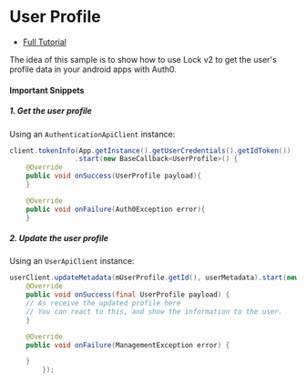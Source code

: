 # User Profile

- [Full Tutorial](https://auth0.com/docs/quickstart/native/android/04-user-profile)

The idea of this sample is to show how to use Lock v2 to get the user's profile data in your android apps with Auth0.

#### Important Snippets

##### 1. Get the user profile

Using an `AuthenticationApiClient` instance:

```java
client.tokenInfo(App.getInstance().getUserCredentials().getIdToken())
                .start(new BaseCallback<UserProfile>() {
	@Override
	public void onSuccess(UserProfile payload){
	}

	@Override
	public void onFailure(Auth0Exception error){
	}
```


##### 2. Update the user profile

Using an `UserApiClient` instance:


```java
userClient.updateMetadata(mUserProfile.getId(), userMetadata).start(new BaseCallback<UserProfile, ManagementException>() {
	@Override
	public void onSuccess(final UserProfile payload) {
	// As receive the updated profile here
	// You can react to this, and show the information to the user.
	}

	@Override
	public void onFailure(ManagementException error) {

	}
        });
```
